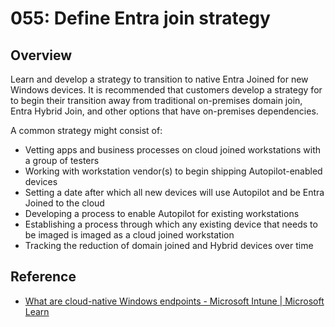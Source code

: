 # 055: Define Entra join strategy

## Overview

Learn and develop a strategy to transition to native Entra Joined for new Windows devices. It is recommended that customers develop a strategy for to begin their transition away from traditional on-premises domain join, Entra Hybrid Join, and other options that have on-premises dependencies.

A common strategy might consist of:

- Vetting apps and business processes on cloud joined workstations with a group of testers
- Working with workstation vendor(s) to begin shipping Autopilot-enabled devices
- Setting a date after which all new devices will use Autopilot and be Entra Joined to the cloud
- Developing a process to enable Autopilot for existing workstations
- Establishing a process through which any existing device that needs to be imaged is imaged as a cloud joined workstation
- Tracking the reduction of domain joined and Hybrid devices over time

## Reference

* [What are cloud-native Windows endpoints - Microsoft Intune | Microsoft Learn](https://learn.microsoft.com/en-us/mem/solutions/cloud-native-endpoints/cloud-native-endpoints-overview)
